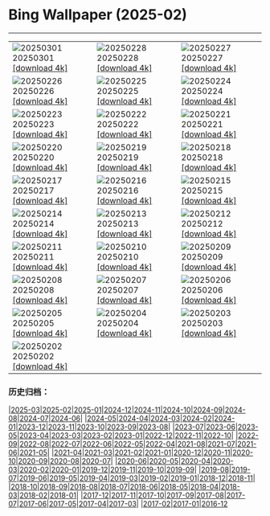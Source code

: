 # Bing Wallpaper (2025-02)
**************

<table><tr><td><img src="https://www.bing.com/th?id=OHR.BryceHoodoos_EN-IN9126700951_1920x1080.jpg" alt="20250301"> 20250301 <a href="https://www.bing.com/th?id=OHR.BryceHoodoos_EN-IN9126700951_UHD.jpg">[download 4k]</a></td><td><img src="https://www.bing.com/th?id=OHR.BhutanMonastery_EN-IN9102034060_1920x1080.jpg" alt="20250228"> 20250228 <a href="https://www.bing.com/th?id=OHR.BhutanMonastery_EN-IN9102034060_UHD.jpg">[download 4k]</a></td><td><img src="https://www.bing.com/th?id=OHR.PolarCub_EN-IN9075237601_1920x1080.jpg" alt="20250227"> 20250227 <a href="https://www.bing.com/th?id=OHR.PolarCub_EN-IN9075237601_UHD.jpg">[download 4k]</a></td></tr><tr><td><img src="https://www.bing.com/th?id=OHR.TungnathShiva_EN-IN3198630247_1920x1080.jpg" alt="20250226"> 20250226 <a href="https://www.bing.com/th?id=OHR.TungnathShiva_EN-IN3198630247_UHD.jpg">[download 4k]</a></td><td><img src="https://www.bing.com/th?id=OHR.ArgyllStalker_EN-IN2644083090_1920x1080.jpg" alt="20250225"> 20250225 <a href="https://www.bing.com/th?id=OHR.ArgyllStalker_EN-IN2644083090_UHD.jpg">[download 4k]</a></td><td><img src="https://www.bing.com/th?id=OHR.GiantCuttlefish_EN-IN9002970798_1920x1080.jpg" alt="20250224"> 20250224 <a href="https://www.bing.com/th?id=OHR.GiantCuttlefish_EN-IN9002970798_UHD.jpg">[download 4k]</a></td></tr><tr><td><img src="https://www.bing.com/th?id=OHR.MtFujiSunrise_EN-IN8980088662_1920x1080.jpg" alt="20250223"> 20250223 <a href="https://www.bing.com/th?id=OHR.MtFujiSunrise_EN-IN8980088662_UHD.jpg">[download 4k]</a></td><td><img src="https://www.bing.com/th?id=OHR.StLouisArch_EN-IN8948563304_1920x1080.jpg" alt="20250222"> 20250222 <a href="https://www.bing.com/th?id=OHR.StLouisArch_EN-IN8948563304_UHD.jpg">[download 4k]</a></td><td><img src="https://www.bing.com/th?id=OHR.ChampakaSarasi_EN-IN8916628147_1920x1080.jpg" alt="20250221"> 20250221 <a href="https://www.bing.com/th?id=OHR.ChampakaSarasi_EN-IN8916628147_UHD.jpg">[download 4k]</a></td></tr><tr><td><img src="https://www.bing.com/th?id=OHR.CanadaDeer_EN-IN1563872531_1920x1080.jpg" alt="20250220"> 20250220 <a href="https://www.bing.com/th?id=OHR.CanadaDeer_EN-IN1563872531_UHD.jpg">[download 4k]</a></td><td><img src="https://www.bing.com/th?id=OHR.IceHoleOtter_EN-IN0694843542_1920x1080.jpg" alt="20250219"> 20250219 <a href="https://www.bing.com/th?id=OHR.IceHoleOtter_EN-IN0694843542_UHD.jpg">[download 4k]</a></td><td><img src="https://www.bing.com/th?id=OHR.BlueBelize_EN-IN0493528832_1920x1080.jpg" alt="20250218"> 20250218 <a href="https://www.bing.com/th?id=OHR.BlueBelize_EN-IN0493528832_UHD.jpg">[download 4k]</a></td></tr><tr><td><img src="https://www.bing.com/th?id=OHR.SikriComplex_EN-IN1366254962_1920x1080.jpg" alt="20250217"> 20250217 <a href="https://www.bing.com/th?id=OHR.SikriComplex_EN-IN1366254962_UHD.jpg">[download 4k]</a></td><td><img src="https://www.bing.com/th?id=OHR.HumpbackMother_EN-IN0304994084_1920x1080.jpg" alt="20250216"> 20250216 <a href="https://www.bing.com/th?id=OHR.HumpbackMother_EN-IN0304994084_UHD.jpg">[download 4k]</a></td><td><img src="https://www.bing.com/th?id=OHR.Misotsuchi2025_EN-IN0138753388_1920x1080.jpg" alt="20250215"> 20250215 <a href="https://www.bing.com/th?id=OHR.Misotsuchi2025_EN-IN0138753388_UHD.jpg">[download 4k]</a></td></tr><tr><td><img src="https://www.bing.com/th?id=OHR.PenguinLove_EN-IN9647996808_1920x1080.jpg" alt="20250214"> 20250214 <a href="https://www.bing.com/th?id=OHR.PenguinLove_EN-IN9647996808_UHD.jpg">[download 4k]</a></td><td><img src="https://www.bing.com/th?id=OHR.LakeTyrrell_EN-IN9416375408_1920x1080.jpg" alt="20250213"> 20250213 <a href="https://www.bing.com/th?id=OHR.LakeTyrrell_EN-IN9416375408_UHD.jpg">[download 4k]</a></td><td><img src="https://www.bing.com/th?id=OHR.AshokaPillar_EN-IN9270643437_1920x1080.jpg" alt="20250212"> 20250212 <a href="https://www.bing.com/th?id=OHR.AshokaPillar_EN-IN9270643437_UHD.jpg">[download 4k]</a></td></tr><tr><td><img src="https://www.bing.com/th?id=OHR.YungangGrottoes_EN-IN8770982427_1920x1080.jpg" alt="20250211"> 20250211 <a href="https://www.bing.com/th?id=OHR.YungangGrottoes_EN-IN8770982427_UHD.jpg">[download 4k]</a></td><td><img src="https://www.bing.com/th?id=OHR.UmbrellaDay_EN-IN8605591874_1920x1080.jpg" alt="20250210"> 20250210 <a href="https://www.bing.com/th?id=OHR.UmbrellaDay_EN-IN8605591874_UHD.jpg">[download 4k]</a></td><td><img src="https://www.bing.com/th?id=OHR.AlstromPoint_EN-IN8438578560_1920x1080.jpg" alt="20250209"> 20250209 <a href="https://www.bing.com/th?id=OHR.AlstromPoint_EN-IN8438578560_UHD.jpg">[download 4k]</a></td></tr><tr><td><img src="https://www.bing.com/th?id=OHR.SnowySvaneti_EN-IN8244607405_1920x1080.jpg" alt="20250208"> 20250208 <a href="https://www.bing.com/th?id=OHR.SnowySvaneti_EN-IN8244607405_UHD.jpg">[download 4k]</a></td><td><img src="https://www.bing.com/th?id=OHR.BlueNorway_EN-IN7562913622_1920x1080.jpg" alt="20250207"> 20250207 <a href="https://www.bing.com/th?id=OHR.BlueNorway_EN-IN7562913622_UHD.jpg">[download 4k]</a></td><td><img src="https://www.bing.com/th?id=OHR.ScottishSheep_EN-IN6992172099_1920x1080.jpg" alt="20250206"> 20250206 <a href="https://www.bing.com/th?id=OHR.ScottishSheep_EN-IN6992172099_UHD.jpg">[download 4k]</a></td></tr><tr><td><img src="https://www.bing.com/th?id=OHR.WhararikiBeach_EN-IN3664421729_1920x1080.jpg" alt="20250205"> 20250205 <a href="https://www.bing.com/th?id=OHR.WhararikiBeach_EN-IN3664421729_UHD.jpg">[download 4k]</a></td><td><img src="https://www.bing.com/th?id=OHR.GoldenBridge_EN-IN3517654384_1920x1080.jpg" alt="20250204"> 20250204 <a href="https://www.bing.com/th?id=OHR.GoldenBridge_EN-IN3517654384_UHD.jpg">[download 4k]</a></td><td><img src="https://www.bing.com/th?id=OHR.RibbleheadViaduct_EN-IN3282548733_1920x1080.jpg" alt="20250203"> 20250203 <a href="https://www.bing.com/th?id=OHR.RibbleheadViaduct_EN-IN3282548733_UHD.jpg">[download 4k]</a></td></tr><tr><td><img src="https://www.bing.com/th?id=OHR.AlappuzhaWaters_EN-IN6155439001_1920x1080.jpg" alt="20250202"> 20250202 <a href="https://www.bing.com/th?id=OHR.AlappuzhaWaters_EN-IN6155439001_UHD.jpg">[download 4k]</a></td><td></td><td></td></tr></table>

### 历史归档：

|[2025-03](/../2025-03/2025-03.md)|[2025-02](/2025-02.md)|[2025-01](/../2025-01/2025-01.md)|[2024-12](/../2024-12/2024-12.md)|[2024-11](/../2024-11/2024-11.md)|[2024-10](/../2024-10/2024-10.md)|[2024-09](/../2024-09/2024-09.md)|[2024-08](/../2024-08/2024-08.md)|[2024-07](/../2024-07/2024-07.md)|[2024-06](/../2024-06/2024-06.md)|
|[2024-05](/../2024-05/2024-05.md)|[2024-04](/../2024-04/2024-04.md)|[2024-03](/../2024-03/2024-03.md)|[2024-02](/../2024-02/2024-02.md)|[2024-01](/../2024-01/2024-01.md)|[2023-12](/../2023-12/2023-12.md)|[2023-11](/../2023-11/2023-11.md)|[2023-10](/../2023-10/2023-10.md)|[2023-09](/../2023-09/2023-09.md)|[2023-08](/../2023-08/2023-08.md)|
|[2023-07](/../2023-07/2023-07.md)|[2023-06](/../2023-06/2023-06.md)|[2023-05](/../2023-05/2023-05.md)|[2023-04](/../2023-04/2023-04.md)|[2023-03](/../2023-03/2023-03.md)|[2023-02](/../2023-02/2023-02.md)|[2023-01](/../2023-01/2023-01.md)|[2022-12](/../2022-12/2022-12.md)|[2022-11](/../2022-11/2022-11.md)|[2022-10](/../2022-10/2022-10.md)|
|[2022-09](/../2022-09/2022-09.md)|[2022-08](/../2022-08/2022-08.md)|[2022-07](/../2022-07/2022-07.md)|[2022-06](/../2022-06/2022-06.md)|[2022-05](/../2022-05/2022-05.md)|[2022-04](/../2022-04/2022-04.md)|[2021-08](/../2021-08/2021-08.md)|[2021-07](/../2021-07/2021-07.md)|[2021-06](/../2021-06/2021-06.md)|[2021-05](/../2021-05/2021-05.md)|
|[2021-04](/../2021-04/2021-04.md)|[2021-03](/../2021-03/2021-03.md)|[2021-02](/../2021-02/2021-02.md)|[2021-01](/../2021-01/2021-01.md)|[2020-12](/../2020-12/2020-12.md)|[2020-11](/../2020-11/2020-11.md)|[2020-10](/../2020-10/2020-10.md)|[2020-09](/../2020-09/2020-09.md)|[2020-08](/../2020-08/2020-08.md)|[2020-07](/../2020-07/2020-07.md)|
|[2020-06](/../2020-06/2020-06.md)|[2020-05](/../2020-05/2020-05.md)|[2020-04](/../2020-04/2020-04.md)|[2020-03](/../2020-03/2020-03.md)|[2020-02](/../2020-02/2020-02.md)|[2020-01](/../2020-01/2020-01.md)|[2019-12](/../2019-12/2019-12.md)|[2019-11](/../2019-11/2019-11.md)|[2019-10](/../2019-10/2019-10.md)|[2019-09](/../2019-09/2019-09.md)|
|[2019-08](/../2019-08/2019-08.md)|[2019-07](/../2019-07/2019-07.md)|[2019-06](/../2019-06/2019-06.md)|[2019-05](/../2019-05/2019-05.md)|[2019-04](/../2019-04/2019-04.md)|[2019-03](/../2019-03/2019-03.md)|[2019-02](/../2019-02/2019-02.md)|[2019-01](/../2019-01/2019-01.md)|[2018-12](/../2018-12/2018-12.md)|[2018-11](/../2018-11/2018-11.md)|
|[2018-10](/../2018-10/2018-10.md)|[2018-09](/../2018-09/2018-09.md)|[2018-08](/../2018-08/2018-08.md)|[2018-07](/../2018-07/2018-07.md)|[2018-06](/../2018-06/2018-06.md)|[2018-05](/../2018-05/2018-05.md)|[2018-04](/../2018-04/2018-04.md)|[2018-03](/../2018-03/2018-03.md)|[2018-02](/../2018-02/2018-02.md)|[2018-01](/../2018-01/2018-01.md)|
|[2017-12](/../2017-12/2017-12.md)|[2017-11](/../2017-11/2017-11.md)|[2017-10](/../2017-10/2017-10.md)|[2017-09](/../2017-09/2017-09.md)|[2017-08](/../2017-08/2017-08.md)|[2017-07](/../2017-07/2017-07.md)|[2017-06](/../2017-06/2017-06.md)|[2017-05](/../2017-05/2017-05.md)|[2017-04](/../2017-04/2017-04.md)|[2017-03](/../2017-03/2017-03.md)|
|[2017-02](/../2017-02/2017-02.md)|[2017-01](/../2017-01/2017-01.md)|[2016-12](/../2016-12/2016-12.md)